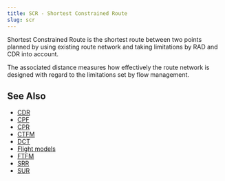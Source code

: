 ```yaml
---
title: SCR - Shortest Constrained Route
slug: scr
---
```


Shortest Constrained Route is the shortest route between two points planned by using existing
route network and taking limitations by RAD and CDR into account.

The associated distance measures how effectively the route network is designed with
regard to the limitations set by flow management.


## See Also

* [CDR](cdr.md)
* [CPF](cpf.md)
* [CPR](cpr.md)
* [CTFM](ctfm.md)
* [DCT](dct.md)
* [Flight models](../definition/flight-models.md)
* [FTFM](ftfm.md)
* [SRR](srr.md)
* [SUR](sur.md)
